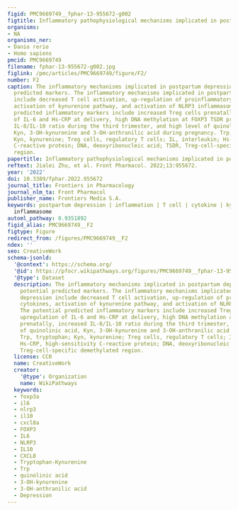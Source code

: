 ```yaml
---
figid: PMC9669749__fphar-13-955672-g002
figtitle: Inflammatory pathophysiological mechanisms implicated in postpartum depression
organisms:
- NA
organisms_ner:
- Danio rerio
- Homo sapiens
pmcid: PMC9669749
filename: fphar-13-955672-g002.jpg
figlink: /pmc/articles/PMC9669749/figure/F2/
number: F2
caption: The inflammatory mechanisms implicated in postpartum depression and potential
  predicted markers. The inflammatory mechanisms implicated in postpartum depression
  include decreased T cell activation, up-regulation of proinflammatory cytokines,
  activation of kynurenine pathway, and activation of NLRP3 inflammasome. The potential
  predicted inflammatory markers include increased Treg cells prenatally, upregulation
  of IL-6 and Hs-CRP at delivery, high DNA methylation at FOXP3 TSDR prenatally, increased
  IL-8/IL-10 ratio during the third trimester, and high level of quinolinic acid,
  Kyn, 3-OH-kynurenine and 3-OH-anthranilic acid during pregnancy. Trp, tryptophan;
  Kyn, kynurenine; Treg cells, regulatory T cells; IL, interleukin; Hs-CRP, high-sensitivity
  C-reactive protein; DNA, deoxyribonucleic acid; TSDR, Treg-cell-specific demethylated
  region.
papertitle: Inflammatory pathophysiological mechanisms implicated in postpartum depression.
reftext: Jialei Zhu, et al. Front Pharmacol. 2022;13:955672.
year: '2022'
doi: 10.3389/fphar.2022.955672
journal_title: Frontiers in Pharmacology
journal_nlm_ta: Front Pharmacol
publisher_name: Frontiers Media S.A.
keywords: postpartum depression | inflammation | T cell | cytokine | kynurenine |
  inflammasome
automl_pathway: 0.9351892
figid_alias: PMC9669749__F2
figtype: Figure
redirect_from: /figures/PMC9669749__F2
ndex: ''
seo: CreativeWork
schema-jsonld:
  '@context': https://schema.org/
  '@id': https://pfocr.wikipathways.org/figures/PMC9669749__fphar-13-955672-g002.html
  '@type': Dataset
  description: The inflammatory mechanisms implicated in postpartum depression and
    potential predicted markers. The inflammatory mechanisms implicated in postpartum
    depression include decreased T cell activation, up-regulation of proinflammatory
    cytokines, activation of kynurenine pathway, and activation of NLRP3 inflammasome.
    The potential predicted inflammatory markers include increased Treg cells prenatally,
    upregulation of IL-6 and Hs-CRP at delivery, high DNA methylation at FOXP3 TSDR
    prenatally, increased IL-8/IL-10 ratio during the third trimester, and high level
    of quinolinic acid, Kyn, 3-OH-kynurenine and 3-OH-anthranilic acid during pregnancy.
    Trp, tryptophan; Kyn, kynurenine; Treg cells, regulatory T cells; IL, interleukin;
    Hs-CRP, high-sensitivity C-reactive protein; DNA, deoxyribonucleic acid; TSDR,
    Treg-cell-specific demethylated region.
  license: CC0
  name: CreativeWork
  creator:
    '@type': Organization
    name: WikiPathways
  keywords:
  - foxp3a
  - il6
  - nlrp3
  - il10
  - cxcl8a
  - FOXP3
  - IL6
  - NLRP3
  - IL10
  - CXCL8
  - Tryptophan-Kynurenine
  - Trp
  - quinolinic acid
  - 3-OH-kynurenine
  - 3-OH-anthranilic acid
  - Depression
---
```

